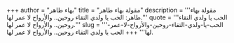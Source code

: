 +++
author = "بهاء طاهر"
title = "مقولة بهاء طاهر"
description = '''مقولة بهاء طاهر: الحب يا ولدي التقاء روحين.. والأرواح لا عمر لها.'''
quote = '''الحب يا ولدي التقاء روحين.. والأرواح لا عمر لها.'''
slug = '''الحب-يا-ولدي-التقاء-روحين-والأرواح-لا-عمر-لها'''
+++
الحب يا ولدي التقاء روحين.. والأرواح لا عمر لها.
